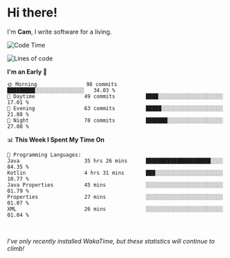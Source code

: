 # Hi there!
I'm **Cam**, I write software for a living.

<!--START_SECTION:waka-->
![Code Time](http://img.shields.io/badge/Code%20Time-219%20hrs%201%20min-blue)

![Lines of code](https://img.shields.io/badge/From%20Hello%20World%20I%27ve%20Written-58.8%20thousand%20lines%20of%20code-blue)

**I'm an Early 🐤** 

```text
🌞 Morning                98 commits          █████████░░░░░░░░░░░░░░░░   34.03 % 
🌆 Daytime                49 commits          ████░░░░░░░░░░░░░░░░░░░░░   17.01 % 
🌃 Evening                63 commits          █████░░░░░░░░░░░░░░░░░░░░   21.88 % 
🌙 Night                  78 commits          ███████░░░░░░░░░░░░░░░░░░   27.08 % 
```


📊 **This Week I Spent My Time On** 

```text
💬 Programming Languages: 
Java                     35 hrs 26 mins      █████████████████████░░░░   84.35 % 
Kotlin                   4 hrs 31 mins       ███░░░░░░░░░░░░░░░░░░░░░░   10.77 % 
Java Properties          45 mins             ░░░░░░░░░░░░░░░░░░░░░░░░░   01.79 % 
Properties               27 mins             ░░░░░░░░░░░░░░░░░░░░░░░░░   01.07 % 
XML                      26 mins             ░░░░░░░░░░░░░░░░░░░░░░░░░   01.04 % 
```


<!--END_SECTION:waka-->

<br>

_I've only recently installed WakaTime, but these statistics will continue to climb!_
